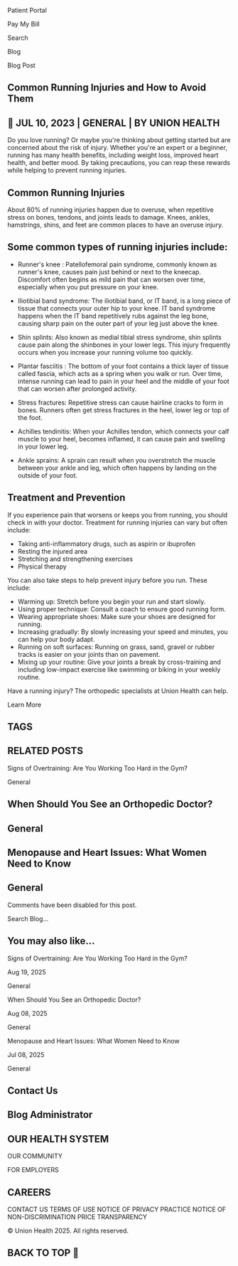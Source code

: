 Patient Portal

Pay My Bill

Search

<!-- image -->

<!-- image -->

<!-- image -->

Blog

Blog Post

## Common Running Injuries and How to Avoid Them

<!-- image -->

##  JUL 10, 2023 | GENERAL | BY UNION   HEALTH

Do you love running? Or maybe you're thinking about getting started but are concerned about the risk of injury. Whether you're an expert or a beginner, running has many health benefits, including weight loss, improved heart health, and better mood. By taking precautions, you can reap these rewards while helping to prevent running injuries.

## Common Running Injuries

About 80% of running injuries happen due to overuse, when repetitive stress on bones, tendons, and joints leads to damage. Knees, ankles, hamstrings, shins, and feet are common places to have an overuse injury.

## Some common types of running injuries include:

- Runner's   knee :  Patellofemoral pain syndrome, commonly known as runner's knee, causes pain just behind or next to the kneecap. Discomfort often begins as mild pain that can worsen over time, especially when you put pressure on your knee.
- Iliotibial band syndrome:  The iliotibial band, or IT band, is a long piece of tissue that connects your outer hip to your knee. IT band syndrome happens when the IT band repetitively rubs against the leg bone, causing sharp pain on the outer part of your leg just above the knee.
- Shin splints: Also known as medial tibial stress syndrome, shin splints cause pain along the shinbones in your lower legs. This injury frequently occurs when you increase your running volume too quickly.

- Plantar   fasciitis : The bottom of your foot contains a thick layer of tissue called fascia, which acts as a spring when you walk or run. Over time, intense running can lead to pain in your heel and the middle of your foot that can worsen after prolonged activity.
- Stress fractures: Repetitive stress can cause hairline cracks to form in bones. Runners often get stress fractures in the heel, lower leg or top of the foot.
- Achilles tendinitis: When your Achilles tendon, which connects your calf muscle to your heel, becomes inflamed, it can cause pain and swelling in your lower leg.
- Ankle sprains:  A sprain can result when you overstretch the muscle between your ankle and leg, which often happens by landing on the outside of your foot.

## Treatment and Prevention

If you experience pain that worsens or keeps you from running, you should check in with your doctor. Treatment for running injuries can vary but often include:

- Taking anti-inflammatory drugs, such as aspirin or ibuprofen
- Resting the injured area
- Stretching and strengthening exercises
- Physical therapy

You can also take steps to help prevent injury before you run. These include:

- Warming up: Stretch before you begin your run and start slowly.
- Using proper technique: Consult a coach to ensure good running form.
- Wearing appropriate shoes: Make sure your shoes are designed for running.
- Increasing gradually: By slowly increasing your speed and minutes, you can help your body adapt.
- Running on soft surfaces: Running on grass, sand, gravel or rubber tracks is easier on your joints than on pavement.
- Mixing up your routine: Give your joints a break by cross-training and including low-impact exercise like swimming or biking in your weekly routine.

Have a running injury? The orthopedic specialists at Union Health can help.

Learn More

## TAGS

## RELATED POSTS

<!-- image -->

Signs of Overtraining: Are You Working Too Hard in the Gym?

General

<!-- image -->

## When Should You See an Orthopedic Doctor?

## General

<!-- image -->

## Menopause and Heart Issues: What Women Need to Know

## General

Comments have been disabled for this post.

<!-- image -->

<!-- image -->

<!-- image -->

Search Blog...

## You may also like...

Signs of Overtraining: Are You Working Too Hard in the Gym?

Aug 19, 2025

General

When Should You See an Orthopedic Doctor?

Aug 08, 2025

General

Menopause and Heart Issues: What Women Need to Know

Jul 08, 2025

General

## Contact Us

## Blog Administrator

## OUR HEALTH SYSTEM

OUR COMMUNITY

FOR EMPLOYERS

## CAREERS

<!-- image -->

<!-- image -->

CONTACT US TERMS OF USE NOTICE OF PRIVACY PRACTICE NOTICE OF NON-DISCRIMINATION PRICE TRANSPARENCY

<!-- image -->

<!-- image -->

<!-- image -->

© Union Health 2025. All rights reserved.

## BACK TO TOP 